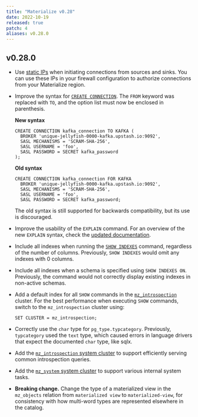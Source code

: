 ```yaml
---
title: "Materialize v0.28"
date: 2022-10-19
released: true
patch: 4
aliases: v0.28.0
---
```


## v0.28.0

* Use [static IPs](/ops/network-security/static-ips/) when initiating connections from sources
  and sinks. You can use these IPs in your firewall configuration to authorize
  connections from your Materialize region.

* Improve the syntax for [`CREATE CONNECTION`](/sql/create-connection). The
  `FROM` keyword was replaced with `TO`, and the option list must now be
  enclosed in parenthesis.

  **New syntax**

  ```mzsql
  CREATE CONNECTION kafka_connection TO KAFKA (
    BROKER 'unique-jellyfish-0000-kafka.upstash.io:9092',
    SASL MECHANISMS = 'SCRAM-SHA-256',
    SASL USERNAME = 'foo',
    SASL PASSWORD = SECRET kafka_password
  );
  ```

  **Old syntax**

  ```mzsql
  CREATE CONNECTION kafka_connection FOR KAFKA
    BROKER 'unique-jellyfish-0000-kafka.upstash.io:9092',
    SASL MECHANISMS = 'SCRAM-SHA-256',
    SASL USERNAME = 'foo',
    SASL PASSWORD = SECRET kafka_password;
  ```

  The old syntax is still supported for backwards compatibility, but its use is
  discouraged.

* Improve the usability of the `EXPLAIN` command. For an overview of the new
  `EXPLAIN` syntax, check the [updated documentation](/sql/explain-plan/).

* Include all indexes when running the [`SHOW INDEXES`](/sql/show-indexes)
  command, regardless of the number of columns. Previously, `SHOW INDEXES`
  would omit any indexes with 0 columns.

* Include all indexes when a schema is specified using `SHOW INDEXES ON`.
  Previously, the command would not correctly display existing indexes in
  non-active schemas.

* Add a default index for all `SHOW` commands in the
  [`mz_introspection`](/sql/show-clusters/#mz_catalog_server-system-cluster)
  cluster. For the best performance when executing `SHOW` commands, switch to
  the `mz_introspection` cluster using:

  ```mzsql
  SET CLUSTER = mz_introspection;
  ```

* Correctly use the `char` type for `pg_type.typcategory`. Previously,
  `typcategory` used the `text` type, which caused errors in language drivers
  that expect the documented `char` type, like sqlx.

* Add the [`mz_introspection` system
  cluster](/sql/show-clusters/#mz_catalog_server-system-cluster) to support
  efficiently serving common introspection queries.

* Add the [`mz_system` system
  cluster](/sql/show-clusters/#mz_system-system-cluster) to support various
  internal system tasks.

* **Breaking change.** Change the type of a materialized view in the
  `mz_objects` relation from `materialized view` to `materialized-view`, for
  consistency with how multi-word types are represented elsewhere in the
  catalog.
